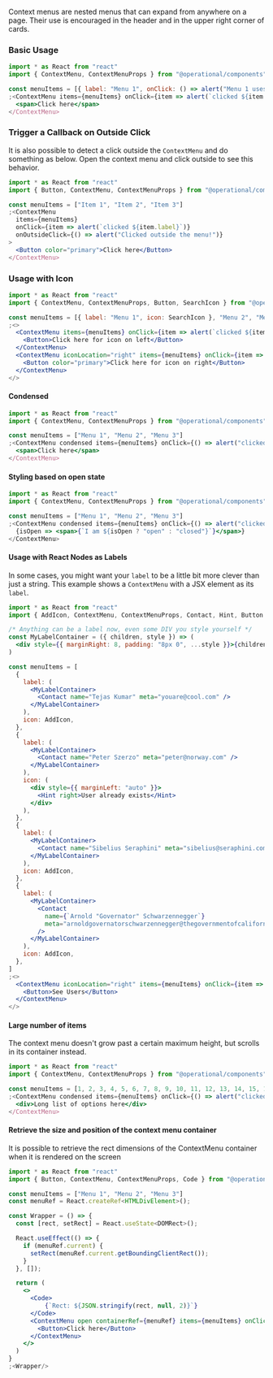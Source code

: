 Context menus are nested menus that can expand from anywhere on a page. Their use is encouraged in the header and in the upper right corner of cards.

### Basic Usage

```jsx
import * as React from "react"
import { ContextMenu, ContextMenuProps } from "@operational/components"

const menuItems = [{ label: "Menu 1", onClick: () => alert("Menu 1 uses custom onClick function") }, "Menu 2", "Menu 3"]
;<ContextMenu items={menuItems} onClick={item => alert(`clicked ${item.label}`)}>
  <span>Click here</span>
</ContextMenu>
```

### Trigger a Callback on Outside Click

It is also possible to detect a click outside the `ContextMenu` and do something as below. Open the context menu and click outside to see this behavior.

```jsx
import * as React from "react"
import { Button, ContextMenu, ContextMenuProps } from "@operational/components"

const menuItems = ["Item 1", "Item 2", "Item 3"]
;<ContextMenu
  items={menuItems}
  onClick={item => alert(`clicked ${item.label}`)}
  onOutsideClick={() => alert("Clicked outside the menu!")}
>
  <Button color="primary">Click here</Button>
</ContextMenu>
```

### Usage with Icon

```jsx
import * as React from "react"
import { ContextMenu, ContextMenuProps, Button, SearchIcon } from "@operational/components"

const menuItems = [{ label: "Menu 1", icon: SearchIcon }, "Menu 2", "Menu 3"]
;<>
  <ContextMenu items={menuItems} onClick={item => alert(`clicked ${item.label}`)}>
    <Button>Click here for icon on left</Button>
  </ContextMenu>
  <ContextMenu iconLocation="right" items={menuItems} onClick={item => alert(`clicked ${item.label}`)}>
    <Button color="primary">Click here for icon on right</Button>
  </ContextMenu>
</>
```

#### Condensed

```jsx
import * as React from "react"
import { ContextMenu, ContextMenuProps } from "@operational/components"

const menuItems = ["Menu 1", "Menu 2", "Menu 3"]
;<ContextMenu condensed items={menuItems} onClick={() => alert("clicked")}>
  <span>Click here</span>
</ContextMenu>
```

#### Styling based on open state

```jsx
import * as React from "react"
import { ContextMenu, ContextMenuProps } from "@operational/components"

const menuItems = ["Menu 1", "Menu 2", "Menu 3"]
;<ContextMenu condensed items={menuItems} onClick={() => alert("clicked")}>
  {isOpen => <span>{`I am ${isOpen ? "open" : "closed"}`}</span>}
</ContextMenu>
```

#### Usage with React Nodes as Labels

In some cases, you might want your `label` to be a little bit more clever than just a string. This example shows a `ContextMenu` with a JSX element as its `label`.

```jsx
import * as React from "react"
import { AddIcon, ContextMenu, ContextMenuProps, Contact, Hint, Button } from "@operational/components"

/* Anything can be a label now, even some DIV you style yourself */
const MyLabelContainer = ({ children, style }) => (
  <div style={{ marginRight: 8, padding: "8px 0", ...style }}>{children}</div>
)

const menuItems = [
  {
    label: (
      <MyLabelContainer>
        <Contact name="Tejas Kumar" meta="youare@cool.com" />
      </MyLabelContainer>
    ),
    icon: AddIcon,
  },
  {
    label: (
      <MyLabelContainer>
        <Contact name="Peter Szerzo" meta="peter@norway.com" />
      </MyLabelContainer>
    ),
    icon: (
      <div style={{ marginLeft: "auto" }}>
        <Hint right>User already exists</Hint>
      </div>
    ),
  },
  {
    label: (
      <MyLabelContainer>
        <Contact name="Sibelius Seraphini" meta="sibelius@seraphini.com" />
      </MyLabelContainer>
    ),
    icon: AddIcon,
  },
  {
    label: (
      <MyLabelContainer>
        <Contact
          name={`Arnold "Governator" Schwarzennegger`}
          meta="arnoldgovernatorschwarzennegger@thegovernmentofcalifornia.usa🇺🇸"
        />
      </MyLabelContainer>
    ),
    icon: AddIcon,
  },
]
;<>
  <ContextMenu iconLocation="right" items={menuItems} onClick={item => alert(`clicked`)}>
    <Button>See Users</Button>
  </ContextMenu>
</>
```

#### Large number of items

The context menu doesn't grow past a certain maximum height, but scrolls in its container instead.

```jsx
import * as React from "react"
import { ContextMenu, ContextMenuProps } from "@operational/components"

const menuItems = [1, 2, 3, 4, 5, 6, 7, 8, 9, 10, 11, 12, 13, 14, 15, 16].map(item => `Menu ${item}`)
;<ContextMenu condensed items={menuItems} onClick={() => alert("clicked")}>
  <div>Long list of options here</div>
</ContextMenu>
```

#### Retrieve the size and position of the context menu container

It is possible to retrieve the rect dimensions of the ContextMenu container when it is rendered on the screen

```jsx
import * as React from "react"
import { Button, ContextMenu, ContextMenuProps, Code } from "@operational/components"

const menuItems = ["Menu 1", "Menu 2", "Menu 3"]
const menuRef = React.createRef<HTMLDivElement>();

const Wrapper = () => {
  const [rect, setRect] = React.useState<DOMRect>();

  React.useEffect(() => {
    if (menuRef.current) {
      setRect(menuRef.current.getBoundingClientRect());
    }
  }, []);

  return (
    <>
      <Code>
          {`Rect: ${JSON.stringify(rect, null, 2)}`}
      </Code>
      <ContextMenu open containerRef={menuRef} items={menuItems} onClick={() => alert("clicked")}>
        <Button>Click here</Button>
      </ContextMenu>
    </>
  )
}
;<Wrapper/>
```
